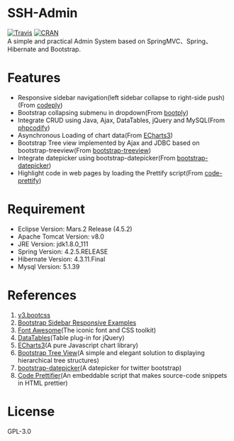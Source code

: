 # SSH-Admin 
[![Travis](https://img.shields.io/travis/rust-lang/rust.svg)](https://github.com/GongchuangSu/SSH-Admin)  [![CRAN](https://img.shields.io/cran/l/devtools.svg)](https://github.com/GongchuangSu/SSH-Admin)  
A simple and practical Admin System based on SpringMVC、Spring、Hibernate and Bootstrap. 

# Features
- Responsive sidebar navigation(left sidebar collapse to right-side push)(From [codeply](http://blog.codeply.com/2016/05/18/bootstrap-sidebar-responsive-examples/))  
- Bootstrap collapsing submenu in dropdown(From [bootply](http://www.bootply.com/1u6VW4bsrR))
- Integrate CRUD using Java, Ajax, DataTables, jQuery and MySQL(From [phpcodify](http://www.phpcodify.com/codeigniter-crud-using-ajax-bootstrap-models-and-mysql/))
- Asynchronous Loading of chart data(From [ECharts3](http://echarts.baidu.com/tutorial.html#%E5%BC%82%E6%AD%A5%E6%95%B0%E6%8D%AE%E5%8A%A0%E8%BD%BD%E5%92%8C%E6%9B%B4%E6%96%B0))
- Bootstrap Tree view implemented by Ajax and JDBC based on bootstrap-treeview(From [bootstrap-treeview](https://github.com/jonmiles/bootstrap-treeview))
- Integrate datepicker using bootstrap-datepicker(From [bootstrap-datepicker](https://github.com/uxsolutions/bootstrap-datepicker))
- Highlight code in web pages by loading the Prettify script(From [code-prettify](https://github.com/google/code-prettify))

# Requirement
- Eclipse Version: Mars.2 Release (4.5.2)
- Apache Tomcat Version: v8.0
- JRE Version: jdk1.8.0_111
- Spring Version: 4.2.5.RELEASE
- Hibernate Version: 4.3.11.Final
- Mysql Version: 5.1.39

# References
1. [v3.bootcss](http://v3.bootcss.com/)
2. [Bootstrap Sidebar Responsive Examples](http://blog.codeply.com/2016/05/18/bootstrap-sidebar-responsive-examples/)
3. [Font Awesome](http://www.bootcss.com/p/font-awesome/)(The iconic font and CSS toolkit)
4. [DataTables](https://datatables.net/)(Table plug-in for jQuery)
5. [ECharts3](http://echarts.baidu.com/index.html)(A pure Javascript chart library)
6. [Bootstrap Tree View](https://github.com/jonmiles/bootstrap-treeview)(A simple and elegant solution to displaying hierarchical tree structures)
7. [bootstrap-datepicker](https://github.com/uxsolutions/bootstrap-datepicker)(A datepicker for twitter bootstrap)
8. [Code Prettifier](https://github.com/google/code-prettify)(An embeddable script that makes source-code snippets in HTML prettier)

# License
GPL-3.0